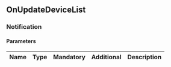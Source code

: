 ## OnUpdateDeviceList

### Notification
#### Parameters
|Name|Type|Mandatory|Additional|Description|
|:---|:---|:--------|:---------|:----------|
